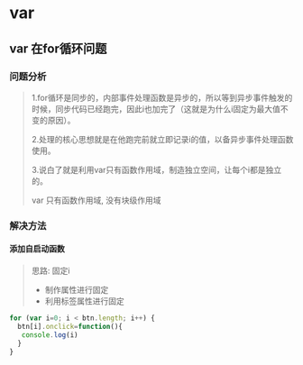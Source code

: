 # var

## var 在for循环问题

### 问题分析

> 1.for循环是同步的，内部事件处理函数是异步的，所以等到异步事件触发的时候，同步代码已经跑完，因此i也加完了（这就是为什么i固定为最大值不变的原因）。
>
> 2.处理的核心思想就是在他跑完前就立即记录i的值，以备异步事件处理函数使用。
>
> 3.说白了就是利用var只有函数作用域，制造独立空间，让每个i都是独立的。
>
> var 只有函数作用域, 没有块级作用域

### 解决方法

#### 添加自启动函数

> 思路: 固定i
>
> - 制作属性进行固定
> - 利用标签属性进行固定

```js
for (var i=0; i < btn.length; i++) {
  btn[i].onclick=function(){
   console.log(i)
  }
}
```
